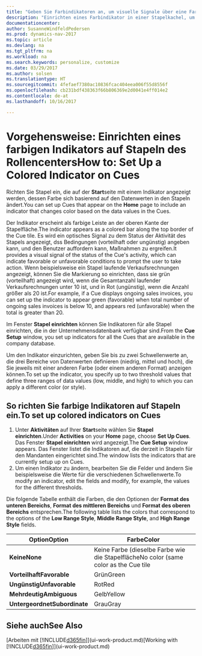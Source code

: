 ```yaml
---
title: "Geben Sie Farbindikatoren an, um visuelle Signale über eine Farbaktivität anzupassen"
description: "Einrichten eines Farbindikator in einer Stapelkachel, um ein personalisiertes visuelles Signal der Farb-Aktivität zu erhalten."
documentationcenter: 
author: SusanneWindfeldPedersen
ms.prod: dynamics-nav-2017
ms.topic: article
ms.devlang: na
ms.tgt_pltfrm: na
ms.workload: na
ms.search.keywords: personalize, customize
ms.date: 03/29/2017
ms.author: solsen
ms.translationtype: HT
ms.sourcegitcommit: 4fefaef7380ac10836fcac404eea006f55d8556f
ms.openlocfilehash: cb231bdf438363f66b806369e2d0041e4ff014e2
ms.contentlocale: de-at
ms.lasthandoff: 10/16/2017

---
```

# <a name="how-to-set-up-a-colored-indicator-on-cues"></a><span data-ttu-id="95fc4-103">Vorgehensweise: Einrichten eines farbigen Indikators auf Stapeln des Rollencenters</span><span class="sxs-lookup"><span data-stu-id="95fc4-103">How to: Set Up a Colored Indicator on Cues</span></span>
<span data-ttu-id="95fc4-104">Richten Sie Stapel ein, die auf der **Start**seite mit einem Indikator angezeigt werden, dessen Farbe sich basierend auf den Datenwerten in den Stapeln ändert.</span><span class="sxs-lookup"><span data-stu-id="95fc4-104">You can set up Cues that appear on the **Home** page to include an indicator that changes color based on the data values in the Cues.</span></span>

<span data-ttu-id="95fc4-105">Der Indikator erscheint als farbige Leiste an der oberen Kante der Stapelfläche.</span><span class="sxs-lookup"><span data-stu-id="95fc4-105">The indicator appears as a colored bar along the top border of the Cue tile.</span></span> <span data-ttu-id="95fc4-106">Es wird ein optisches Signal zu dem Status der Aktivität des Stapels angezeigt, dss Bedingungen (vorteilhaft oder ungünstig) angeben kann, und den Benutzer auffordern kann, Maßnahmen zu ergreifen.</span><span class="sxs-lookup"><span data-stu-id="95fc4-106">It provides a visual signal of the status of the Cue's activity, which can indicate favorable or unfavorable conditions to prompt the user to take action.</span></span> <span data-ttu-id="95fc4-107">Wenn beispielsweise ein Stapel laufende Verkaufsrechnungen angezeigt, können Sie die Markierung so einrichten, dass sie grün (vorteilhaft) angezeigt wird, wenn die Gesamtanzahl laufender Verkaufsrechnungen unter 10 ist, und in Rot (ungünstig), wenn die Anzahl größer als 20 ist.</span><span class="sxs-lookup"><span data-stu-id="95fc4-107">For example, if a Cue displays ongoing sales invoices, you can set up the indicator to appear green (favorable) when total number of ongoing sales invoices is below 10, and appears red (unfavorable) when the total is greater than 20.</span></span>

<span data-ttu-id="95fc4-108">Im Fenster **Stapel einrichten** können Sie Indikatoren für alle Stapel einrichten, die in der Unternehmensdatenbank verfügbar sind.</span><span class="sxs-lookup"><span data-stu-id="95fc4-108">From the **Cue Setup** window, you set up indicators for all the Cues that are available in the company database.</span></span>

<span data-ttu-id="95fc4-109">Um den Indikator einzurichten, geben Sie bis zu zwei Schwellenwerte an, die drei Bereiche von Datenwerten definieren (niedrig, mittel und hoch), die Sie jeweils mit einer anderen Farbe (oder einem anderen Format) anzeigen können.</span><span class="sxs-lookup"><span data-stu-id="95fc4-109">To set up the indicator, you specify up to two threshold values that define three ranges of data values (low, middle, and high) to which you can apply a different color (or style).</span></span>

## <a name="to-set-up-colored-indicators-on-cues"></a><span data-ttu-id="95fc4-110">So richten Sie farbige Indikatoren auf Stapeln ein.</span><span class="sxs-lookup"><span data-stu-id="95fc4-110">To set up colored indicators on Cues</span></span>
1. <span data-ttu-id="95fc4-111">Unter **Aktivitäten** auf Ihrer **Start**seite wählen Sie **Stapel einrichten**.</span><span class="sxs-lookup"><span data-stu-id="95fc4-111">Under **Activities** on your **Home** page, choose **Set Up Cues**.</span></span>  
   <span data-ttu-id="95fc4-112">Das Fenster **Stapel einrichten** wird angezeigt.</span><span class="sxs-lookup"><span data-stu-id="95fc4-112">The **Cue Setup** window appears.</span></span> <span data-ttu-id="95fc4-113">Das Fenster listet die Indikatoren auf, die derzeit in Stapeln für den Mandanten eingerichtet sind.</span><span class="sxs-lookup"><span data-stu-id="95fc4-113">The window lists the indicators that are currently setup up on Cues.</span></span>
2. <span data-ttu-id="95fc4-114">Um einen Indikator zu ändern, bearbeiten Sie die Felder und ändern Sie beispielsweise die Werte für die verschiedenen Schwellenwerte.</span><span class="sxs-lookup"><span data-stu-id="95fc4-114">To modify an indicator, edit the fields and modify, for example, the values for the different thresholds.</span></span>  

<span data-ttu-id="95fc4-115">Die folgende Tabelle enthält die Farben, die den Optionen der **Format des unteren Bereichs**, **Format des mittleren Bereichs** und **Format des oberen Bereichs** entsprechen.</span><span class="sxs-lookup"><span data-stu-id="95fc4-115">The following table lists the colors that correspond to the options of the **Low Range Style**, **Middle Range Style**, and **High Range Style** fields.</span></span>

| <span data-ttu-id="95fc4-116">Option</span><span class="sxs-lookup"><span data-stu-id="95fc4-116">Option</span></span> | <span data-ttu-id="95fc4-117">Farbe</span><span class="sxs-lookup"><span data-stu-id="95fc4-117">Color</span></span> |
| --- | --- |
| <span data-ttu-id="95fc4-118">**Keine**</span><span class="sxs-lookup"><span data-stu-id="95fc4-118">**None**</span></span> |<span data-ttu-id="95fc4-119">Keine Farbe (dieselbe Farbe wie die Stapelfläche</span><span class="sxs-lookup"><span data-stu-id="95fc4-119">No color (same color as the Cue tile</span></span> |
| <span data-ttu-id="95fc4-120">**Vorteilhaft**</span><span class="sxs-lookup"><span data-stu-id="95fc4-120">**Favorable**</span></span> |<span data-ttu-id="95fc4-121">Grün</span><span class="sxs-lookup"><span data-stu-id="95fc4-121">Green</span></span> |
| <span data-ttu-id="95fc4-122">**Ungünstig**</span><span class="sxs-lookup"><span data-stu-id="95fc4-122">**Unfavorable**</span></span> |<span data-ttu-id="95fc4-123">Rot</span><span class="sxs-lookup"><span data-stu-id="95fc4-123">Red</span></span> |
| <span data-ttu-id="95fc4-124">**Mehrdeutig**</span><span class="sxs-lookup"><span data-stu-id="95fc4-124">**Ambiguous**</span></span> |<span data-ttu-id="95fc4-125">Gelb</span><span class="sxs-lookup"><span data-stu-id="95fc4-125">Yellow</span></span> |
| <span data-ttu-id="95fc4-126">**Untergeordnet**</span><span class="sxs-lookup"><span data-stu-id="95fc4-126">**Subordinate**</span></span> |<span data-ttu-id="95fc4-127">Grau</span><span class="sxs-lookup"><span data-stu-id="95fc4-127">Gray</span></span> |

## <a name="see-also"></a><span data-ttu-id="95fc4-128">Siehe auch</span><span class="sxs-lookup"><span data-stu-id="95fc4-128">See Also</span></span>
<span data-ttu-id="95fc4-129">[Arbeiten mit [!INCLUDE[d365fin](includes/d365fin_md.md)]](ui-work-product.md)</span><span class="sxs-lookup"><span data-stu-id="95fc4-129">[Working with [!INCLUDE[d365fin](includes/d365fin_md.md)]](ui-work-product.md)</span></span>

